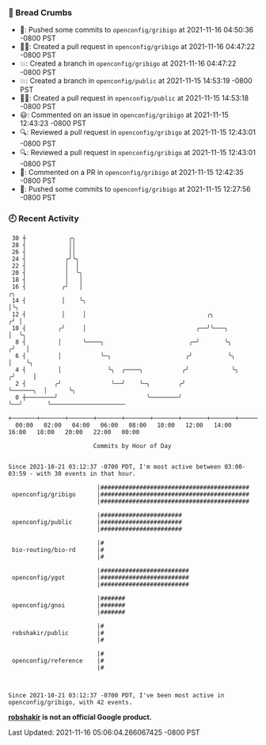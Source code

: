 ### 🍞 Bread Crumbs

 * 🚢: Pushed some commits to `openconfig/gribigo` at 2021-11-16 04:50:36 -0800 PST
 * ✍🏼: Created a pull request in `openconfig/gribigo` at 2021-11-16 04:47:22 -0800 PST
 * 💥: Created a branch in `openconfig/gribigo` at 2021-11-16 04:47:22 -0800 PST
 * 💥: Created a branch in `openconfig/public` at 2021-11-15 14:53:19 -0800 PST
 * ✍🏼: Created a pull request in `openconfig/public` at 2021-11-15 14:53:18 -0800 PST
 * 😃: Commented on an issue in `openconfig/gribigo` at 2021-11-15 12:43:23 -0800 PST
 * 🔍: Reviewed a pull request in  `openconfig/gribigo` at 2021-11-15 12:43:01 -0800 PST
 * 🔍: Reviewed a pull request in  `openconfig/gribigo` at 2021-11-15 12:43:01 -0800 PST
 * 💬: Commented on a PR in  `openconfig/gribigo` at 2021-11-15 12:42:35 -0800 PST
 * 🚢: Pushed some commits to `openconfig/gribigo` at 2021-11-15 12:27:56 -0800 PST

### 🕘 Recent Activity
```
 30 ┼            ╭╮
 28 ┤            ││
 26 ┤            ││
 24 ┤           ╭╯╰╮
 22 ┤           │  │
 20 ┤           │  ╰╮
 18 ┤           │   │
 16 ┤          ╭╯   │                                                        ╭╮
 14 ┤          │    ╰╮                                                       │╰╮
 12 ┤          │     │                                  ╭╮                  ╭╯ │
 10 ┤         ╭╯     │                               ╭──╯╰───╮              │  ╰╮
  8 ┤         │      ╰────╮                        ╭─╯       ╰╮            ╭╯   │
  6 ┤         │           ╰─╮                     ╭╯          ╰╮           │    ╰╮
  4 ┤         │             ╰╮  ╭────╮           ╭╯            ╰╮         ╭╯     │
  2 ┤        ╭╯              ╰──╯    ╰─╮        ╭╯              ╰──────╮  │      ╰╮
  0 ┼────────╯                         ╰────────╯                      ╰──╯       ╰─────────────────────
    +───────+───────+───────+───────+───────+───────+───────+───────+───────+───────+───────+───────+────
  00:00   02:00   04:00   06:00   08:00   10:00   12:00   14:00   16:00   18:00   20:00   22:00   00:00   

						Commits by Hour of Day


Since 2021-10-21 03:12:37 -0700 PDT, I'm most active between 03:00-03:59 - with 30 events in that hour.

```



```
                         |##########################################
 openconfig/gribigo      |##########################################
                         |##########################################

                         |#######################
 openconfig/public       |#######################
                         |#######################

                         |#
 bio-routing/bio-rd      |#
                         |#

                         |#########################
 openconfig/ygot         |#########################
                         |#########################

                         |#######
 openconfig/gnoi         |#######
                         |#######

                         |#
 robshakir/public        |#
                         |#

                         |#
 openconfig/reference    |#
                         |#



Since 2021-10-21 03:12:37 -0700 PDT, I've been most active in openconfig/gribigo, with 42 events.

```
**[robshakir](mailto:robjs@google.com) is not an official Google product.**  


Last Updated: 2021-11-16 05:06:04.266067425 -0800 PST
